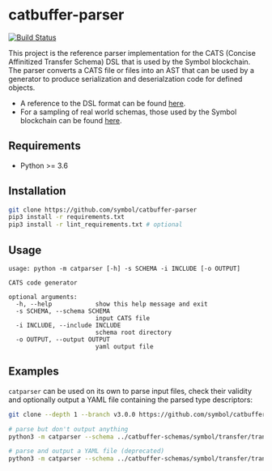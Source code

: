 # catbuffer-parser

[![Build Status](https://api.travis-ci.com/symbol/catbuffer-parser.svg?branch=main)](https://travis-ci.com/symbol/catbuffer-parser)

This project is the reference parser implementation for the CATS (Concise Affinitized Transfer Schema) DSL that is used by the Symbol blockchain. The parser converts a CATS file or files into an AST that can be used by a generator to produce serialization and deserialzation code for defined objects.

- A reference to the DSL format can be found [here](docs/cats_dsl.md).
- For a sampling of real world schemas, those used by the Symbol blockchain can be found [here](https://github.com/symbol/catbuffer-schemas).

## Requirements

* Python >= 3.6

## Installation

```bash
git clone https://github.com/symbol/catbuffer-parser
pip3 install -r requirements.txt
pip3 install -r lint_requirements.txt # optional
```

## Usage

```
usage: python -m catparser [-h] -s SCHEMA -i INCLUDE [-o OUTPUT]

CATS code generator

optional arguments:
  -h, --help            show this help message and exit
  -s SCHEMA, --schema SCHEMA
                        input CATS file
  -i INCLUDE, --include INCLUDE
                        schema root directory
  -o OUTPUT, --output OUTPUT
                        yaml output file
```

## Examples

``catparser`` can be used on its own to parse input files, check their validity and optionally output a YAML file containing the parsed type descriptors:

```bash
git clone --depth 1 --branch v3.0.0 https://github.com/symbol/catbuffer-schemas.git

# parse but don't output anything
python3 -m catparser --schema ../catbuffer-schemas/symbol/transfer/transfer.cats --include ../catbuffer-schemas/symbol

# parse and output a YAML file (deprecated)
python3 -m catparser --schema ../catbuffer-schemas/symbol/transfer/transfer.cats --include ../catbuffer-schemas/symbol --output ../catbuffer-schemas/all.yaml
```
